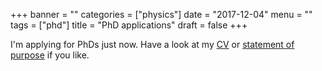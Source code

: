 +++
banner = ""
categories = ["physics"]
date = "2017-12-04"
menu = ""
tags = ["phd"]
title = "PhD applications"
draft = false
+++

I'm applying for PhDs just now. Have a look at my [CV](https://gitlab.com/eidoom/cv-phd/-/raw/master/cv.pdf) or [statement of purpose](https://gitlab.com/eidoom/phd-statement/-/raw/master/statement.pdf) if you like.
